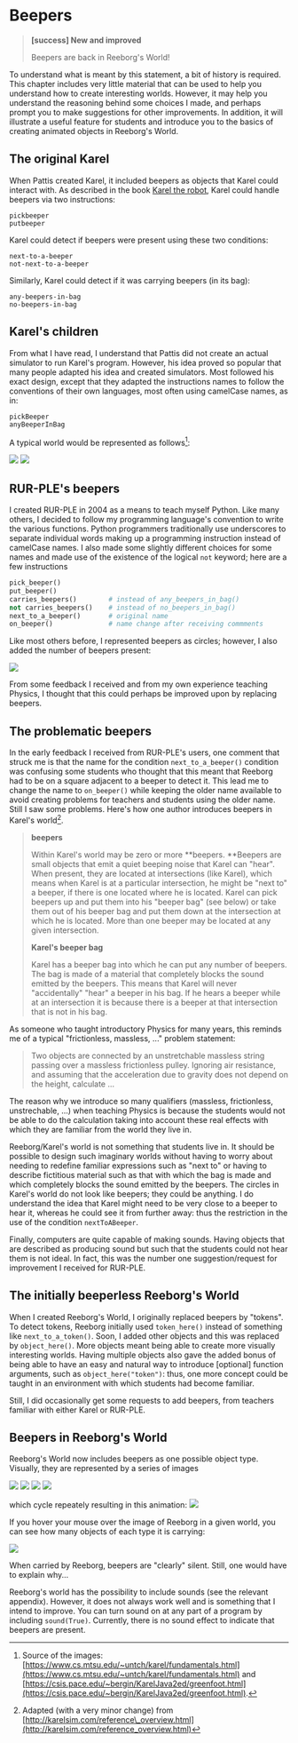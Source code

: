 # Beepers

> **\[success\] New and improved**
>
> Beepers are back in Reeborg's World!

To understand what is meant by this statement, a bit of history is required. This chapter includes very little material that can be used to help you understand how to create interesting worlds. However, it may help you understand the reasoning behind some choices I made, and perhaps prompt you to make suggestions for other improvements.  In addition, it will illustrate a useful feature for students and introduce you to the basics of creating animated objects in Reeborg's World.

## The original Karel

When Pattis created Karel, it included beepers as objects that Karel could interact with.  As described in the book [Karel the robot](https://www.amazon.ca/Karel-Robot-Gentle-Introduction-Programming/dp/0471089281/ref=sr_1_12?s=books&ie=UTF8&qid=1500888110&sr=1-12), Karel could handle beepers via two instructions:

```
pickbeeper
putbeeper
```

Karel could detect if beepers were present using these two conditions:

```
next-to-a-beeper
not-next-to-a-beeper
```

Similarly, Karel could detect if it was carrying beepers \(in its bag\):

```
any-beepers-in-bag
no-beepers-in-bag
```

## Karel's children

From what I have read, I understand that Pattis did not create an actual simulator to run Karel's program. However, his idea proved so popular that many people adapted his idea and created simulators.  Most followed his exact design, except that they adapted the instructions names to follow the conventions of their own languages, most often using camelCase names, as in:

```
pickBeeper
anyBeeperInBag
```

A typical world would be represented as follows[^1]:

![](/assets/staircase.gif)                     ![](/assets/GreenfootKarel.png)

## RUR-PLE's beepers

I created RUR-PLE in 2004 as a means to teach myself Python. Like many others, I decided to follow my programming language's convention to write the various functions.  Python programmers traditionally use underscores to separate individual words making up a programming instruction instead of camelCase names. I also made some slightly different choices for some names and made use of the existence of the logical `not` keyword; here are a few instructions

```py
pick_beeper()
put_beeper()
carries_beepers()        # instead of any_beepers_in_bag()
not carries_beepers()    # instead of no_beepers_in_bag()
next_to_a_beeper()       # original name
on_beeper()              # name change after receiving commments
```

Like most others before, I represented beepers as circles; however, I also added the number of beepers present:

![](/assets/harvest-rurple.png)

From some feedback I received and from my own experience teaching Physics, I thought that this could perhaps be improved upon by replacing beepers.

## The problematic beepers

In the early feedback I received from RUR-PLE's users, one comment that struck me is that the name for the condition `next_to_a_beeper()` condition was confusing some students who thought that this meant that Reeborg had to be on a square adjacent to a beeper to detect it.  This lead me to change the name to `on_beeper()` while keeping the older name available to avoid creating problems for teachers and students using the older name. Still I saw some problems.  Here's how one author introduces beepers in Karel's world[^2].

> **beepers**
>
> Within Karel's world may be zero or more **beepers. **Beepers are small objects that emit a quiet beeping noise that Karel can "hear". When present, they are located at intersections \(like Karel\), which means when Karel is at a particular intersection, he might be "next to" a beeper, if there is one located where he is located. Karel can pick beepers up and put them into his "beeper bag" \(see below\) or take them out of his beeper bag and put them down at the intersection at which he is located. More than one beeper may be located at any given intersection.
>
> **Karel's beeper bag**
>
> Karel has a beeper bag into which he can put any number of beepers. The bag is made of a material that completely blocks the sound emitted by the beepers. This means that Karel will never "accidentally" "hear" a beeper in his bag. If he hears a beeper while at an intersection it is because there is a beeper at that intersection that is not in his bag.

As someone who taught introductory Physics for many years, this reminds me of a typical "frictionless, massless, ..." problem statement:

> Two objects are connected by an unstretchable massless string passing over a massless frictionless pulley. Ignoring air resistance, and assuming that the acceleration due to gravity does not depend on the height, calculate ...

The reason why we introduce so many qualifiers \(massless, frictionless, unstrechable, ...\) when teaching Physics is because the students would not be able to do the calculation taking into account these real effects with which they are familiar from the world they live in.

Reeborg/Karel's world is not something that students live in. It should be possible to design such imaginary worlds without having to worry about needing to redefine familiar expressions such as "next to" or having to describe fictitious material such as that with which the bag is made and which completely blocks the sound emitted by the beepers.  The circles in Karel's world do not look like beepers; they could be anything. I do understand the idea that Karel might need to be very close to a beeper to hear it, whereas he could see it from further away: thus the restriction in the use of the condition `nextToABeeper`.

Finally, computers are quite capable of making sounds. Having objects that are described as producing sound but such that the students could not hear them is not ideal. In fact, this was the number one suggestion/request for improvement I received for RUR-PLE.

## The initially beeperless Reeborg's World

When I created Reeborg's World, I originally replaced beepers by "tokens". To detect tokens, Reeborg initially used `token_here()` instead of something like `next_to_a_token()`. Soon, I added other objects and this was replaced by `object_here()`. More objects meant being able to create more visually interesting worlds. Having multiple objects also gave the added bonus of being able to have an easy and natural way to introduce \[optional\] function arguments, such as `object_here("token")`: thus, one more concept could be taught in an environment with which students had become familiar.

Still, I did occasionally get some requests to add beepers, from teachers familiar with either Karel or RUR-PLE.

## Beepers in Reeborg's World

Reeborg's World now includes beepers as one possible object type. Visually, they are represented by a series of images

![](/assets/beeper0.png) ![](/assets/beeper1.png) ![](/assets/beeper2.png) ![](/assets/beeper3.png)

which cycle repeately resulting in this animation: ![](/assets/beeper.gif)

If you hover your mouse over the image of Reeborg in a given world, you can see how many objects of each type it is carrying:

![](/assets/reeborg_carries.png)

When carried by Reeborg, beepers are "clearly" silent. Still, one would have to explain why...

Reeborg's world has the possibility to include sounds \(see the relevant appendix\).  However, it does not always work well and is something that I intend to improve.  You can turn sound on at any part of a program by including `sound(True)`. Currently, there is no sound effect to indicate that beepers are present.

[^1]: Source of the images: [https://www.cs.mtsu.edu/~untch/karel/fundamentals.html](https://www.cs.mtsu.edu/~untch/karel/fundamentals.html) and [https://csis.pace.edu/~bergin/KarelJava2ed/greenfoot.html](https://csis.pace.edu/~bergin/KarelJava2ed/greenfoot.html).

[^2]: Adapted \(with a very minor change\) from [http://karelsim.com/reference\_overview.html](http://karelsim.com/reference_overview.html)

